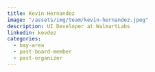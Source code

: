 ```yaml
---
title: Kevin Hernandez
image: "/assets/img/team/kevin-hernandez.jpeg"
description: UI Developer at WalmartLabs
linkedin: kevdez
categories:
  - bay-area
  - past-board-member
  - past-organizer
---
```

